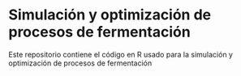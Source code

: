 # Simulación y optimización de procesos de fermentación
Este repositorio contiene el código en R usado para la simulación y optimización de procesos de fermentación
